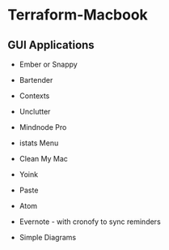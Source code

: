 # Terraform-Macbook


## GUI Applications
* Ember or Snappy 
 
* Bartender
 
* Contexts
 
* Unclutter
 
* Mindnode Pro
 
* istats Menu
 
* Clean My Mac
 
* Yoink
 
* Paste
 
* Atom 
 
* Evernote - with cronofy to sync reminders
 
* Simple Diagrams
